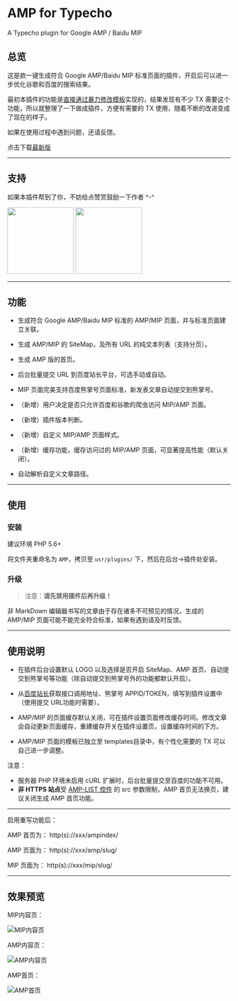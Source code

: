 # AMP for Typecho

A Typecho plugin for Google AMP / Baidu MIP

## 总览

这是款一键生成符合 Google AMP/Baidu MIP 标准页面的插件，开启后可以进一步优化谷歌和百度的搜索结果。

最初本插件的功能是[直接通过暴力修改模板][1]实现的，结果发现有不少 TX 需要这个功能，所以就整理了一下做成插件，方便有需要的 TX 使用，随着不断的改进变成了现在的样子。

如果在使用过程中遇到问题，还请反馈。

点击下载[最新版][2]

------

## 支持

如果本插件帮到了你，不妨给点赞赏鼓励一下作者 ^-^

<img width="150" height="150" src="https://raw.githubusercontent.com/holmesian/Typecho-AMP/dev/alipay.jpg">
<img width="150" height="150" src="https://raw.githubusercontent.com/holmesian/Typecho-AMP/dev/wechat.jpg">

------

## 功能

- 生成符合 Google AMP/Baidu MIP 标准的 AMP/MIP 页面，并与标准页面建立关联。

- 生成 AMP/MIP 的 SiteMap，及所有 URL 的纯文本列表（支持分页）。

- 生成 AMP 版的首页。
 
- 后台批量提交 URL 到百度站长平台，可选手动或自动。

- MIP 页面完美支持百度熊掌号页面标准，新发表文章自动提交到熊掌号。

- （新增）用户决定是否只允许百度和谷歌的爬虫访问 MIP/AMP 页面。

- （新增）插件版本判断。

- （新增）自定义 MIP/AMP 页面样式。

- （新增）缓存功能，缓存访问过的 MIP/AMP 页面，可显著提高性能（默认关闭）。

- 自动解析自定义文章路径。

------

## 使用

### 安装

建议环境 PHP 5.6+

将文件夹重命名为 `AMP`，拷贝至 `usr/plugins/` 下，然后在后台->插件处安装。

### 升级

> 注意：**请先禁用插件后再升级！**

非 MarkDown 编辑器书写的文章由于存在诸多不可预见的情况，生成的 AMP/MIP 页面可能不能完全符合标准，如果有遇到请及时反馈。

------

## 使用说明

- 在插件后台设置默认 LOGO 以及选择是否开启 SiteMap、AMP 首页、自动提交到熊掌号等功能（除自动提交到熊掌号外的功能都默认开启）。

- 从[百度站长][3]获取接口调用地址、熊掌号 APPID/TOKEN，填写到插件设置中（使用提交 URL功能时需要）。

- AMP/MIP 的页面缓存默认关闭，可在插件设置页面修改缓存时间。修改文章会自动更新页面缓存，重建缓存开关在插件设置页，设置缓存时间的下方。

- AMP/MIP 页面的模板已独立至 templates目录中，有个性化需要的 TX 可以自己进一步调整。

注意：

- 服务器 PHP 环境未启用 cURL 扩展时，后台批量提交至百度的功能不可用。
- **非 HTTPS 站点**受 [AMP-LIST 控件][4] 的 src 参数限制，AMP 首页无法换页，建议关闭生成 AMP 首页功能。

------

启用重写功能后：

AMP 首页为： http(s)://xxx/ampindex/

AMP 页面为： http(s)://xxx/amp/slug/

MIP 页面为： http(s)://xxx/mip/slug/

------

## 效果预览

MIP内容页：

![MIP内容页](https://raw.githubusercontent.com/holmesian/Typecho-AMP/dev/screencapture-holmesian-org-mip-AMP-for-Typecho-2018-03-27-10_10_37.png)


AMP内容页：

![AMP内容页](https://raw.githubusercontent.com/holmesian/Typecho-AMP/dev/screencapture-holmesian-org-amp-AMP-for-Typecho-2018-03-27-10_11_27.png)


AMP首页：

![AMP首页](https://raw.githubusercontent.com/holmesian/Typecho-AMP/dev/screencapture-holmesian-org-ampindex-2018-03-27-10_12_54.png)


  [1]: https://holmesian.org/typecho-upgrade-AMP
  [2]: https://github.com/typecho-fans/plugins/releases/download/plugins-A_to_C/AMP.zip
  [3]: http://ziyuan.baidu.com/mip/index
  [4]: https://www.ampproject.org/docs/reference/components/amp-list
